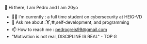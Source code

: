 👋   Hi there, I am Pedro and I am 20yo
- 👨‍💻 I’m currently    : a full time student on cybersecurity at HEIG-VD
- 💬 Ask me about     :🏋️,⚽,self-development, and programming 
- 📫 How to reach me  : pedrogreis99@gmail.com
- "Motivation is not real, DISCIPLINE IS REAL" - TOP G
